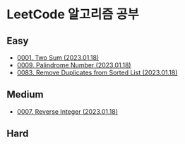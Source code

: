 # LeetCode 알고리즘 공부

## Easy
- [0001. Two Sum (2023.01.18)](src/leetcode/easy/p0001/README.md)
- [0009. Palindrome Number (2023.01.18)](src/leetcode/easy/p0009/README.md)
- [0083. Remove Duplicates from Sorted List (2023.01.18)](src/leetcode/easy/p0083/README.md)

## Medium
- [0007. Reverse Integer (2023.01.18)](src/leetcode/medium/p0007/README.md)

## Hard